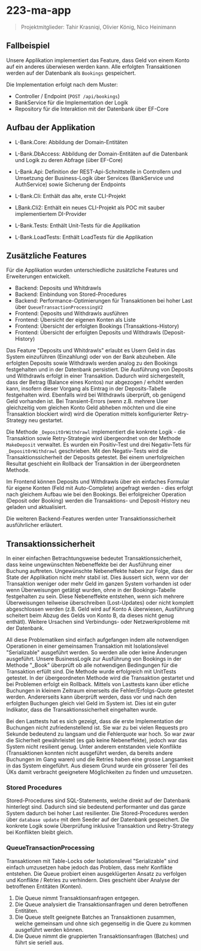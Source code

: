 # 223-ma-app

> Projektmitglieder: Tahir Krasniqi, Olivier König, Nico Heinimann

## Fallbeispiel

Unsere Applikation implementiert das Feature, dass Geld von einem Konto auf ein anderes überwiesen werden kann. Alle erfolgten Transaktionen werden auf der Datenbank als `Bookings` gespeichert.

Die Implementation erfolgt nach dem Muster:

- Controller / Endpoint (`POST /api/bookings`)
- BankService für die Implementation der Logik
- Repository für die Interaktion mit der Datenbank über EF-Core

## Aufbau der Applikation

- L-Bank.Core: Abbildung der Domain-Entitäten
- L-Bank.DbAccess: Abbildung der Domain-Entitäten auf die Datenbank und Logik zu deren Abfrage (über EF-Core)
- L-Bank.Api: Definition der REST-Api-Schnittstelle in Controllern und Umsetzung der Business-Logik über Services (BankService und AuthService) sowie Sicherung der Endpoints

- L-Bank.Cli: Enthält das alte, erste CLI-Projekt
- LBank.Cli2: Enthält ein neues CLI-Projekt als POC mit sauber implementiertem DI-Provider

- L-Bank.Tests: Enthält Unit-Tests für die Applikation
- L-Bank.LoadTests: Enthält LoadTests für die Applikation

## Zusätzliche Features

Für die Applikation wurden unterschiedliche zusätzliche Features und Erweiterungen entwickelt.
- Backend: Deposits und Whitdrawls
- Backend: Einbindung von Stored-Procedures
- Backend: Performance-Optimierungen für Transaktionen bei hoher Last über `QueueTransactionProcessingV2`
- Frontend: Deposits und Withdrawls ausführen
- Frontend: Übersicht der eigenen Konten als Liste
- Frontend: Übersicht der erfolgten Bookings (Transaktions-History)
- Frontend: Übersicht der erfolgten Deposits und Withdrawls (Deposit-History)

Das Feature "Deposits und Whitdrawls" erlaubt es Usern Geld in das System einzuführen (Einzahlung) oder von der Bank abzuheben. Alle erfolgten Deposits sowie Withdrawls werden analog zu den Bookings festgehalten und in der Datenbank persistiert. Die Ausführung von Deposits und Withdrawls erfolgt in einer Transaktion. Dadurch wird sichergestellt, dass der Betrag (Balance eines Kontos) nur abgezogen / erhöht werden kann, insofern dieser Vorgang als Eintrag in der Deposits-Tabelle festgehalten wird. Ebenfalls wird bei Withdrawls überprüft, ob genügend Geld vorhanden ist. Bei Transient-Errors (wenn z.B. mehrere User gleichzeitig vom gleichen Konto Geld abheben möchten und die eine Transaktion blockiert wird) wird die Operation mittels konfigurierter Retry-Strategy neu gestartet. 

Die Methode `_DepositOrWithdrawl` implementiert die konkrete Logik - die Transaktion sowie Retry-Strategie wird übergeordnet von der Methode `MakeDeposit` verwaltet. Es wurden ein Positiv-Test und drei Negativ-Tets für `_DepositOrWithdrawl` geschrieben. Mit den Negativ-Tests wird die Transaktionssicherheit der Deposits getestet. Bei einem unerfolgreichen Resultat geschieht ein Rollback der Transaktion in der übergeordneten Methode. 

Im Frontend können Deposits und Withdrawls über ein einfaches Formular für eigene Konten (Feld mit Auto-Complete) angefragt werden - dies erfolgt nach gleichem Aufbau wie bei den Bookings. Bei erfolgreicher Operation (Deposit oder Booking) werden die Transaktions- und Deposit-History neu geladen und aktualisiert. 

Die weiteren Backend-Features werden unter Transaktionssicherheit ausführlicher erläutert.

## Transaktionssicherheit

In einer einfachen Betrachtungsweise bedeutet Transaktionssicherheit, dass keine ungewünschten Nebeneffekte bei der Ausführung einer Buchung auftreten. Ungewünschte Nebeneffekte haben zur Folge, dass der State der Applikation nicht mehr stabil ist. Dies äussert sich, wenn vor der Transaktion weniger oder mehr Geld im ganzen System vorhanden ist oder wenn Überweisungen getätigt wurden, ohne in der Bookings-Tabelle festgehalten zu sein. Diese Nebeneffekte entstehen, wenn sich mehrere Überweisungen teilweise überschreiben (Lost-Updates) oder nicht komplett abgeschlossen werden (z.B. Geld wird auf Konto A überwiesen, Ausführung scheitert beim Abzug des Gelds von Konto B, da dieses nicht genug enthätl). Weitere Ursachen sind Verbindungs- oder Netzwerkprobleme mit der Datenbank. 

All diese Problematiken sind einfach aufgefangen indem alle notwendigen Operationen in einer gemeinsamen Transaktion mit Isolationslevel "Serializable" ausgeführt werden. So werden alle oder keine Änderungen ausgeführt. Unsere BusinessLogik zur Ausführung von Bookings in der Methode "_Book" überprüft ob alle notwendigen Bedingungen für die Transaktion erfüllt sind. Die Methode wurde erfolgreich mit UnitTests getestet. In der übergeordneten Methode wird die Transaktion gestartet und bei Problemen erfolgt ein Rollback. Mittels von Lasttests kann über etliche Buchungen in kleinem Zeitraum einerseits die Fehler/Erfolgs-Quote getestet werden. Andererseits kann überprüft werden, dass vor und nach den erfolgten Buchungen gleich viel Geld im System ist. Dies ist ein guter Indikator, dass die Transaktionssicherheit eingehalten wurde. 

Bei den Lasttests hat es sich gezeigt, dass die erste Implementation der Buchungen nicht zufriedenstellend ist. Sie war zu bei vielen Requests pro Sekunde bedeutend zu langsam und die Fehlerquote war hoch. So war zwar die Sicherheit gewährleistet (es gab keine Nebeneffekte), jedoch war das System nicht resilient genug. Unter anderem entstanden viele Konflikte (Transaktionen konnten nicht ausgeführt werden, da bereits andere Buchungen im Gang waren) und die Retries haben eine grosse Langsamkeit in das System eingeführt. Aus diesem Grund wurde ein grösserer Teil des ÜKs damit verbracht geeignetere Möglichkeiten zu finden und umzusetzen. 

### Stored Procedures
Stored-Procedures sind SQL-Statements, welche direkt auf der Datenbank hinterlegt sind. Dadurch sind sie bedeutend performanter und das ganze System dadurch bei hoher Last resilienter. Die Stored-Procedures werden über `database update` mit dem Seeder auf der Datenbank gespeichert. Die konkrete Logik sowie Überprüfung inklusive Transaktion und Retry-Strategy bei Konflikten bleibt gleich. 

### QueueTransactionProcessing
Transaktionen mit Table-Locks oder Isolationslevel "Serializable" sind einfach umzusetzen habe jedoch das Problem, dass mehr Konflikte entstehen. Die Queue probiert einen ausgeklügerten Ansatz zu verfolgen und Konflikte / Retries zu verhindern. Dies geschieht über Analyse der betroffenen Entitäten (Konten). 

1. Die Queue nimmt Transaktionsanfragen entgegen.
2. Die Queue analysiert die Transaktionsanfragen und deren betroffenen Entitäten.
3. Die Queue stellt geeignete Batches an Transaktionen zusammen, welche gemeinsam und ohne sich gegenseitig in die Quere zu kommen ausgeführt werden können.
4. Die Queue nimmt die gruppierten Transaktionsanfragen (Batches) und führt sie seriell aus. 



